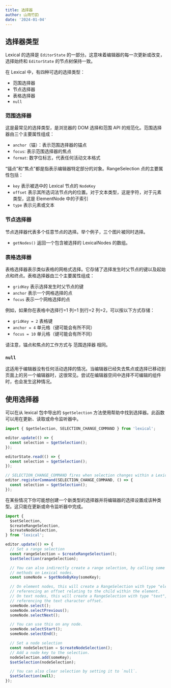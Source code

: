 ```yaml
---
title: 选择器
author: 山雨竹韵
date: '2024-01-04'
---
```


## 选择器类型

Lexical 的选择是 `EditorState` 的一部分。这意味着编辑器的每一次更新或改变，选择始终和 `EditorState` 的节点树保持一致。

在 Lexical 中，有四种可选的选择类型：

- 范围选择器
- 节点选择器
- 表格选择器
- `null`

### 范围选择器

这是最常见的选择类型，是浏览器的 DOM 选择和范围 API 的规范化。范围选择器由三个主要属性组成：

- `anchor`（锚）：表示范围选择器的锚点
- `focus`: 表示范围选择器的焦点
- `format`: 数字位标志，代表任何活动文本格式

“锚点”和“焦点”都是指表示编辑器特定部分的对象。RangeSelection 点的主要属性包括：

- `key` 表示被选中的 Lexical 节点的 `NodeKey`
- `offset` 表示其所选词法节点内的位置。对于文本类型，这是字符，对于元素类型，这是 ElementNode 中的子索引
- `type` 表示元素或文本

### 节点选择器

节点选择器代表多个任意节点的选择。举个例子，三个图片被同时选择。

- `getNodes()` 返回一个包含被选择的 LexicalNodes 的数组。

### 表格选择器

表格选择器表示类似表格的网格式选择。它存储了选择发生时父节点的键以及起始点和终点。表格选择器由三个主要属性组成：

- `gridKey` 表示选择发生时父节点的键
- `anchor` 表示一个网格选择的点
- `focus` 表示一个网格选择的点

例如，如果你在表格中选择行=1 列=1 到行=2 列=2，可以按以下方式存储：

- `gridKey = 2` 表格键
- `anchor = 4` 单元格（键可能会有所不同）
- `focus = 10` 单元格（键可能会有所不同）

请注意，锚点和焦点的工作方式与 范围选择器 相同。

### `null`

这适用于编辑器没有任何活动选择的情况。当编辑器已经失去焦点或选择已移动到页面上的另一个编辑器时，这很常见。尝试在编辑器空间中选择不可编辑的组件时，也会发生这种情况。

## 使用选择器

可以在从 lexical 包中导出的 `$getSelection` 方法使用帮助中找到选择器。此函数可以用在更新、读取或命令监听器中。

```js
import { $getSelection, SELECTION_CHANGE_COMMAND } from 'lexical';

editor.update(() => {
  const selection = $getSelection();
});

editorState.read(() => {
  const selection = $getSelection();
});

// SELECTION_CHANGE_COMMAND fires when selection changes within a Lexical editor.
editor.registerCommand(SELECTION_CHANGE_COMMAND, () => {
  const selection = $getSelection();
});
```

在某些情况下你可能想创建一个新类型的选择器并将编辑器的选择设置成该种类型。这只能在更新或命令监听器中完成。

```js
import {
  $setSelection,
  $createRangeSelection,
  $createNodeSelection,
} from 'lexical';

editor.update(() => {
  // Set a range selection
  const rangeSelection = $createRangeSelection();
  $setSelection(rangeSelection);

  // You can also indirectly create a range selection, by calling some of the selection
  // methods on Lexical nodes.
  const someNode = $getNodeByKey(someKey);

  // On element nodes, this will create a RangeSelection with type "element",
  // referencing an offset relating to the child within the element.
  // On text nodes, this will create a RangeSelection with type "text",
  // referencing the text character offset.
  someNode.select();
  someNode.selectPrevious();
  someNode.selectNext();

  // You can use this on any node.
  someNode.selectStart();
  someNode.selectEnd();

  // Set a node selection
  const nodeSelection = $createNodeSelection();
  // Add a node key to the selection.
  nodeSelection.add(someKey);
  $setSelection(nodeSelection);

  // You can also clear selection by setting it to `null`.
  $setSelection(null);
});
```
